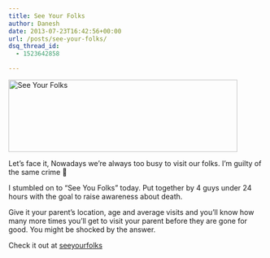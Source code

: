 ```yaml
---
title: See Your Folks
author: Danesh
date: 2013-07-23T16:42:56+00:00
url: /posts/see-your-folks/
dsq_thread_id:
  - 1523642858

---
```

[<img loading="lazy" class="alignnone size-medium wp-image-3260" alt="See Your Folks" src="/wp-content/uploads/2013/07/seeyourfolks-20130724-0026-450x142.png" width="450" height="142" srcset="/wp-content/uploads/2013/07/seeyourfolks-20130724-0026-450x142.png 450w, /wp-content/uploads/2013/07/seeyourfolks-20130724-0026.png 684w" sizes="(max-width: 450px) 100vw, 450px" />][1]

Let&#8217;s face it, Nowadays we&#8217;re always too busy to visit our folks. I&#8217;m guilty of the same crime 🙁

I stumbled on to &#8220;See You Folks&#8221; today. Put together by 4 guys under 24 hours with the goal to raise awareness about death.

Give it your parent&#8217;s location, age and average visits and you&#8217;ll know how many more times you&#8217;ll get to visit your parent before they are gone for good. You might be shocked by the answer.

Check it out at [seeyourfolks][2]

 [1]: /wp-content/uploads/2013/07/seeyourfolks-20130724-0026.png
 [2]: http://seeyourfolks.com/